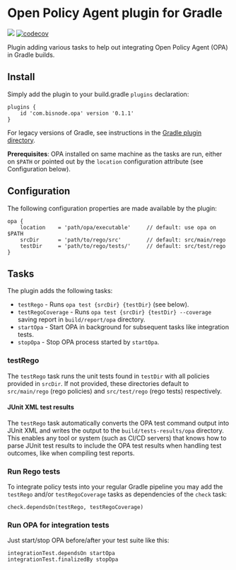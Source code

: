 # Open Policy Agent plugin for Gradle
![](https://github.com/Bisnode/opa-gradle-plugin/workflows/build/badge.svg)
[![codecov](https://codecov.io/gh/Bisnode/opa-gradle-plugin/branch/master/graph/badge.svg)](https://codecov.io/gh/Bisnode/opa-gradle-plugin)

Plugin adding various tasks to help out integrating Open Policy Agent (OPA) in Gradle builds.

## Install

Simply add the plugin to your build.gradle `plugins` declaration:
```
plugins {
    id 'com.bisnode.opa' version '0.1.1'
}
```
For legacy versions of Gradle, see instructions in the
[Gradle plugin directory](https://plugins.gradle.org/plugin/com.bisnode.opa).

**Prerequisites**: OPA installed on same machine as the tasks are run, either on `$PATH` or pointed out by the 
`location` configuration attribute (see Configuration below).

## Configuration

The following configuration properties are made available by the plugin:
```
opa {
    location    = 'path/opa/executable'     // default: use opa on $PATH
    srcDir      = 'path/to/rego/src'        // default: src/main/rego
    testDir     = 'path/to/rego/tests/'     // default: src/test/rego
}
```

## Tasks

The plugin adds the following tasks:
* `testRego` - Runs `opa test {srcDir} {testDir}` (see below).
* `testRegoCoverage` - Runs `opa test {srcDir} {testDir} --coverage` saving report in `build/report/opa` directory. 
* `startOpa` - Start OPA in background for subsequent tasks like integration tests. 
* `stopOpa` - Stop OPA process started by `startOpa`.

### testRego

The `testRego` task runs the unit tests found in `testDir` with all policies provided in `srcDir`. If not provided, 
these directories default to `src/main/rego` (rego policies) and `src/test/rego` (rego tests) respectively. 

#### JUnit XML test results

The `testRego` task automatically converts the OPA test command output into JUnit XML and writes the output to the
`build/tests-results/opa` directory. This enables any tool or system (such as CI/CD servers) that knows how to parse
JUnit test results to include the OPA test results when handling test outcomes, like when compiling test reports.

### Run Rego tests

To integrate policy tests into your regular Gradle pipeline you may add the `testRego` and/or `testRegoCoverage` tasks 
as dependencies of the `check` task:
```
check.dependsOn(testRego, testRegoCoverage)
```

### Run OPA for integration tests

Just start/stop OPA before/after your test suite like this:
```
integrationTest.dependsOn startOpa
integrationTest.finalizedBy stopOpa
```

